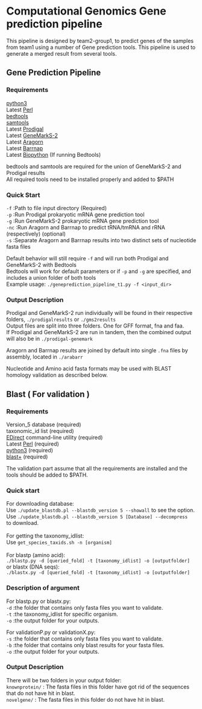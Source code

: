 Computational Genomics Gene prediction pipeline
===============================================
This pipeline is designed by team2-group1, to predict genes of the samples from team1 using a number of Gene prediction tools. This pipeline is used to generate a merged result from several tools.

Gene Prediction Pipeline
---------------------
### Requirements
[python3](https://www.python.org/) \
Latest [Perl](http://www.perl.org/get.html) \
[bedtools](https://bedtools.readthedocs.io/en/latest/content/installation.html) \
[samtools](http://www.htslib.org/download/) \
Latest [Prodigal](http://compbio.ornl.gov/prodigal/) \
Latest [GeneMarkS-2](http://topaz.gatech.edu/GeneMark/license_download.cgi) \
Latest [Aragorn](http://mbio-serv2.mbioekol.lu.se/ARAGORN/Downloads/) \
Latest [Barrnap](http://www.vicbioinformatics.com/software.barrnap.shtml) \
Latest [Biopython](https://biopython.org/wiki/Download) (If running Bedtools)

bedtools and samtools are required for the union of GeneMarkS-2 and Prodigal results \
All required tools need to be installed properly and added to $PATH

### Quick Start
`-f` :Path to file input directory (Required) \
`-p` :Run Prodigal prokaryotic mRNA gene prediction tool \
`-g` :Run GeneMarkS-2 prokaryotic mRNA gene prediction tool \
`-nc` :Run Aragorn and Barrnap to predict tRNA/tmRNA and rRNA (respectively) (optional) \
`-s` :Separate Aragorn and Barrnap results into two distinct sets of nucleotide fasta files 

Default behavior will still require `-f` and will run both Prodigal and GeneMarkS-2 with Bedtools \
Bedtools will work for default parameters or if `-p` and `-g` are specified, and includes a union folder of both tools \
Example usage: `./geneprediction_pipeline_t1.py -f <input_dir>` 

### Output Description
Prodigal and GeneMarkS-2 run individually will be found in their respective folders, `./prodigalresults` or `./gms2results`\
Output files are split into three folders. One for GFF format, fna and faa. \
If Prodigal and GeneMarkS-2 are run in tandem, then the combined output will also be in `./prodigal-genemark` 

Aragorn and Barrnap results are joined by default into single `.fna` files by assembly, located in `./arabarr` 

Nucleotide and Amino acid fasta formats may be used with BLAST homology validation as described below.

Blast ( For validation )
---------------------
### Requirements
Version_5 database (required) \
taxonomic_id list (required) \
[EDirect](https://www.ncbi.nlm.nih.gov/books/NBK179288/) command-line utility (required) \
Latest [Perl](http://www.perl.org/get.html) (required)\
[python3](https://www.python.org/) (required)\
[blast+](https://blast.ncbi.nlm.nih.gov/Blast.cgi?CMD=Web&PAGE_TYPE=BlastDocs&DOC_TYPE=Download) (required)

The validation part assume that all the requirements are installed and the tools should be added to $PATH.


### Quick start
For downloading database:\
Use ```./update_blastdb.pl --blastdb_version 5 --showall``` to see the option. \
Use ```./update_blastdb.pl --blastdb_version 5 [Database] --decompress ``` to download. \
\
For getting the taxonomy_idlist:\
Use ```get_species_taxids.sh -n [organism]```\
\
For blastp (amino acid):   
```./blastp.py -d [queried_fold] -t [taxonomy_idlist] -o [outputfolder]``` \
or blastx (DNA seqs):\
```./blastx.py -d [queried_fold] -t [taxonomy_idlist] -o [outputfolder]``` 
### Description of argument
For blastp.py or blastx.py: \
`-d` :the folder that contains only fasta files you want to validate. \
`-t` :the taxonomy_idlist for specific organism. \
`-o` :the output folder for your outputs. 

For validationP.py or validationX.py: \
`-s` :the folder that contains only fasta files you want to validate. \
`-b` :the folder that contains only blast results for your fasta files. \
`-o` :the output folder for your outputs. 
### Output Description
There will be two folders in your output folder:\
`knownprotein/` : The fasta files in this folder have got rid of the sequences that do not have hit in blast.\
`novelgene/` : The fasta files in this folder do not have hit in blast.
